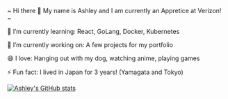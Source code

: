 ~ Hi there 👋 My name is Ashley and I am currently an Appretice at Verizon! ~

🌱 I’m currently learning: React, GoLang, Docker, Kubernetes

🔭 I’m currently working on: A few projects for my portfolio

😄 I love: Hanging out with my dog, watching anime, playing games

⚡ Fun fact: I lived in Japan for 3 years! (Yamagata and Tokyo)

[![Ashley's GitHub stats](https://github-readme-stats.vercel.app/api?username=ashleyu)](https://github.com/anuraghazra/github-readme-stats)

